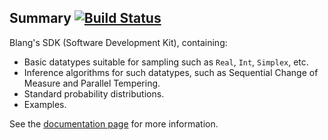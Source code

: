Summary [![Build Status](https://travis-ci.org/UBC-Stat-ML/blangSDK.png?branch=master)](https://travis-ci.org/UBC-Stat-ML/blangSDK) 
-------


Blang's SDK (Software Development Kit), containing:

- Basic datatypes suitable for sampling such as ``Real``, ``Int``, ``Simplex``, etc.
- Inference algorithms for such datatypes, such as Sequential Change of Measure and Parallel Tempering.
- Standard probability distributions.
- Examples.


See the [documentation page](https://www.stat.ubc.ca/~bouchard/blang/index.html) for more information.
